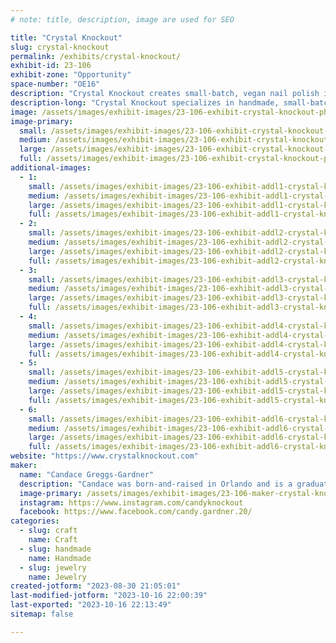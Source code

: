 ```yaml
---
# note: title, description, image are used for SEO

title: "Crystal Knockout"
slug: crystal-knockout
permalink: /exhibits/crystal-knockout/
exhibit-id: 23-106
exhibit-zone: "Opportunity"
space-number: "OE16"
description: "Crystal Knockout creates small-batch, vegan nail polish in a variety of colors and finishes."
description-long: "Crystal Knockout specializes in handmade, small-batch, vegan nail polish in hundreds of colors and finishes, including color-changing thermals, glow-in-the-dark glitters, and multi-chrome magnetics. We also offer a variety of bath & beauty companion products, as well as jewelry made with or inspired by our nail polish shades. "
image: /assets/images/exhibit-images/23-106-exhibit-crystal-knockout-photo-mar-11-9-55-07-am-large.jpg
image-primary: 
  small: /assets/images/exhibit-images/23-106-exhibit-crystal-knockout-photo-mar-11-9-55-07-am-small.jpg
  medium: /assets/images/exhibit-images/23-106-exhibit-crystal-knockout-photo-mar-11-9-55-07-am-medium.jpg
  large: /assets/images/exhibit-images/23-106-exhibit-crystal-knockout-photo-mar-11-9-55-07-am-large.jpg
  full: /assets/images/exhibit-images/23-106-exhibit-crystal-knockout-photo-mar-11-9-55-07-am-full.jpg
additional-images: 
  - 1:
    small: /assets/images/exhibit-images/23-106-exhibit-addl1-crystal-knockout-20200828-171152a-small.jpg
    medium: /assets/images/exhibit-images/23-106-exhibit-addl1-crystal-knockout-20200828-171152a-medium.jpg
    large: /assets/images/exhibit-images/23-106-exhibit-addl1-crystal-knockout-20200828-171152a-large.jpg
    full: /assets/images/exhibit-images/23-106-exhibit-addl1-crystal-knockout-20200828-171152a-full.jpg
  - 2:
    small: /assets/images/exhibit-images/23-106-exhibit-addl2-crystal-knockout-photo-aug-29-10-51-52-am-small.png
    medium: /assets/images/exhibit-images/23-106-exhibit-addl2-crystal-knockout-photo-aug-29-10-51-52-am-medium.png
    large: /assets/images/exhibit-images/23-106-exhibit-addl2-crystal-knockout-photo-aug-29-10-51-52-am-large.png
    full: /assets/images/exhibit-images/23-106-exhibit-addl2-crystal-knockout-photo-aug-29-10-51-52-am-full.png
  - 3:
    small: /assets/images/exhibit-images/23-106-exhibit-addl3-crystal-knockout-photo-dec-05-2022-7-32-29-pm-small.jpg
    medium: /assets/images/exhibit-images/23-106-exhibit-addl3-crystal-knockout-photo-dec-05-2022-7-32-29-pm-medium.jpg
    large: /assets/images/exhibit-images/23-106-exhibit-addl3-crystal-knockout-photo-dec-05-2022-7-32-29-pm-large.jpg
    full: /assets/images/exhibit-images/23-106-exhibit-addl3-crystal-knockout-photo-dec-05-2022-7-32-29-pm-full.jpg
  - 4:
    small: /assets/images/exhibit-images/23-106-exhibit-addl4-crystal-knockout-photo-mar-11-1-31-02-pm-small.jpg
    medium: /assets/images/exhibit-images/23-106-exhibit-addl4-crystal-knockout-photo-mar-11-1-31-02-pm-medium.jpg
    large: /assets/images/exhibit-images/23-106-exhibit-addl4-crystal-knockout-photo-mar-11-1-31-02-pm-large.jpg
    full: /assets/images/exhibit-images/23-106-exhibit-addl4-crystal-knockout-photo-mar-11-1-31-02-pm-full.jpg
  - 5:
    small: /assets/images/exhibit-images/23-106-exhibit-addl5-crystal-knockout-photo-mar-24-9-52-24-amaa-small.jpg
    medium: /assets/images/exhibit-images/23-106-exhibit-addl5-crystal-knockout-photo-mar-24-9-52-24-amaa-medium.jpg
    large: /assets/images/exhibit-images/23-106-exhibit-addl5-crystal-knockout-photo-mar-24-9-52-24-amaa-large.jpg
    full: /assets/images/exhibit-images/23-106-exhibit-addl5-crystal-knockout-photo-mar-24-9-52-24-amaa-full.jpg
  - 6:
    small: /assets/images/exhibit-images/23-106-exhibit-addl6-crystal-knockout-photo-nov-06-2022-1-14-07-pm-small.jpg
    medium: /assets/images/exhibit-images/23-106-exhibit-addl6-crystal-knockout-photo-nov-06-2022-1-14-07-pm-medium.jpg
    large: /assets/images/exhibit-images/23-106-exhibit-addl6-crystal-knockout-photo-nov-06-2022-1-14-07-pm-large.jpg
    full: /assets/images/exhibit-images/23-106-exhibit-addl6-crystal-knockout-photo-nov-06-2022-1-14-07-pm-full.jpg
website: "https://www.crystalknockout.com"
maker: 
  name: "Candace Greggs-Gardner"
  description: "Candace was born-and-raised in Orlando and is a graduate of Boone High School and the University of Central Florida. She started Crystal Knockout in 2013 and what was once just a creative outlet has turned into a flourishing business. These days, when she's not making nail polish, you can find her wrangling kittens within her recently-founded animal rescue organization."
  image-primary: /assets/images/exhibit-images/23-106-maker-crystal-knockout-photo-jul-17-11-32-57-ama-medium.jpg
  instagram: https://www.instagram.com/candyknockout
  facebook: https://www.facebook.com/candy.gardner.20/
categories: 
  - slug: craft
    name: Craft
  - slug: handmade
    name: Handmade
  - slug: jewelry
    name: Jewelry
created-jotform: "2023-08-30 21:05:01"
last-modified-jotform: "2023-10-16 22:00:39"
last-exported: "2023-10-16 22:13:49"
sitemap: false

---
```

